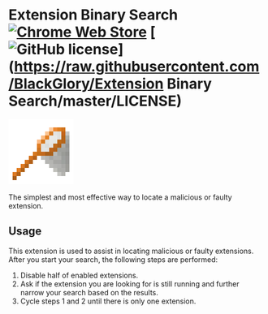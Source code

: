# Extension Binary Search [![Chrome Web Store](https://img.shields.io/chrome-web-store/v/pokongmehfnlmmkgppngbmagkpamckgi.svg?maxAge=86400)](https://chrome.google.com/webstore/detail/extension-binary-search/pokongmehfnlmmkgppngbmagkpamckgi) [![GitHub license](https://img.shields.io/badge/license-MIT-blue.svg)](https://raw.githubusercontent.com/BlackGlory/Extension Binary Search/master/LICENSE)

[![Extension Binary Search](https://raw.githubusercontent.com/BlackGlory/extension-binary-search/master/src/assets/images/icon-128.png)](https://chrome.google.com/webstore/detail/extension-binary-search/pokongmehfnlmmkgppngbmagkpamckgi)

The simplest and most effective way to locate a malicious or faulty extension.

## Usage

This extension is used to assist in locating malicious or faulty extensions. After you start your search, the following steps are performed:

1. Disable half of enabled extensions.
2. Ask if the extension you are looking for is still running and further narrow your search based on the results.
3. Cycle steps 1 and 2 until there is only one extension.

